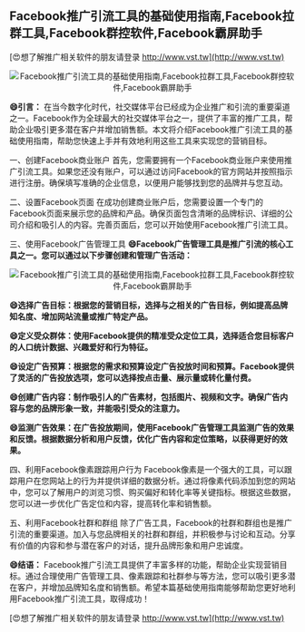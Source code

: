 ## **Facebook推广引流工具的基础使用指南,Facebook拉群工具,Facebook群控软件,Facebook霸屏助手**

[😍想了解推广相关软件的朋友请登录 http://www.vst.tw](http://www.vst.tw)

 <center><img src="https://vst.tw/MP4/tuiguang/png/3.png" alt="Facebook推广引流工具的基础使用指南,Facebook拉群工具,Facebook群控软件,Facebook霸屏助手"></center>

**😄引言：**
在当今数字化时代，社交媒体平台已经成为企业推广和引流的重要渠道之一。Facebook作为全球最大的社交媒体平台之一，提供了丰富的推广工具，帮助企业吸引更多潜在客户并增加销售额。本文将介绍Facebook推广引流工具的基础使用指南，帮助您快速上手并有效地利用这些工具来实现您的营销目标。

一、创建Facebook商业账户
首先，您需要拥有一个Facebook商业账户来使用推广引流工具。如果您还没有账户，可以通过访问Facebook的官方网站并按照指示进行注册。确保填写准确的企业信息，以便用户能够找到您的品牌并与您互动。

二、设置Facebook页面
在成功创建商业账户后，您需要设置一个专门的Facebook页面来展示您的品牌和产品。确保页面包含清晰的品牌标识、详细的公司介绍和吸引人的内容。完善页面后，您可以开始使用Facebook推广引流工具。

三、使用Facebook广告管理工具
**😄Facebook广告管理工具是推广引流的核心工具之一。您可以通过以下步骤创建和管理广告活动：**

 <center><img src="https://vst.tw/MP4/tuiguang/png/4.png" alt="Facebook推广引流工具的基础使用指南,Facebook拉群工具,Facebook群控软件,Facebook霸屏助手"></center>

**😄选择广告目标：根据您的营销目标，选择与之相关的广告目标，例如提高品牌知名度、增加网站流量或推广特定产品。**

**😄定义受众群体：使用Facebook提供的精准受众定位工具，选择适合您目标客户的人口统计数据、兴趣爱好和行为特征。**

**😄设定广告预算：根据您的需求和预算设定广告投放时间和预算。Facebook提供了灵活的广告投放选项，您可以选择按点击量、展示量或转化量付费。**

**😄创建广告内容：制作吸引人的广告素材，包括图片、视频和文字。确保广告内容与您的品牌形象一致，并能吸引受众的注意力。**

**😄监测广告效果：在广告投放期间，使用Facebook广告管理工具监测广告的效果和反馈。根据数据分析和用户反馈，优化广告内容和定位策略，以获得更好的效果。**

四、利用Facebook像素跟踪用户行为
Facebook像素是一个强大的工具，可以跟踪用户在您网站上的行为并提供详细的数据分析。通过将像素代码添加到您的网站中，您可以了解用户的浏览习惯、购买偏好和转化率等关键指标。根据这些数据，您可以进一步优化广告定位和内容，提高转化率和销售额。

五、利用Facebook社群和群组
除了广告工具，Facebook的社群和群组也是推广引流的重要渠道。加入与您品牌相关的社群和群组，并积极参与讨论和互动。分享有价值的内容和参与潜在客户的对话，提升品牌形象和用户忠诚度。

**😄结语：**
Facebook推广引流工具提供了丰富多样的功能，帮助企业实现营销目标。通过合理使用广告管理工具、像素跟踪和社群参与等方法，您可以吸引更多潜在客户，并增加品牌知名度和销售额。希望本篇基础使用指南能够帮助您更好地利用Facebook推广引流工具，取得成功！

[😍想了解推广相关软件的朋友请登录 http://www.vst.tw](http://www.vst.tw)



